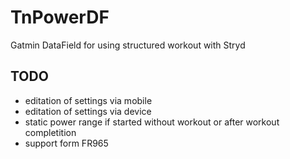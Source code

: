 # TnPowerDF
Gatmin DataField for using structured workout with Stryd

## TODO
* editation of settings via mobile
* editation of settings via device
* static power range if started without workout or after workout completition
* support form FR965
